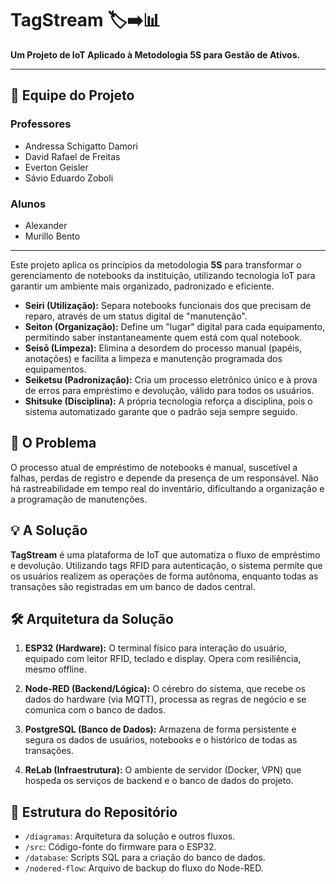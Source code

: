 # TagStream 🏷️➡️📊

**Um Projeto de IoT Aplicado à Metodologia 5S para Gestão de Ativos.**

---

## 👥 Equipe do Projeto

### Professores
* Andressa Schigatto Damori
* David Rafael de Freitas
* Everton Geisler
* Sávio Eduardo Zoboli

### Alunos
* Alexander
* Murillo Bento

---

Este projeto aplica os princípios da metodologia **5S** para transformar o gerenciamento de notebooks da instituição, utilizando tecnologia IoT para garantir um ambiente mais organizado, padronizado e eficiente.

* **Seiri (Utilização):** Separa notebooks funcionais dos que precisam de reparo, através de um status digital de "manutenção".
* **Seiton (Organização):** Define um "lugar" digital para cada equipamento, permitindo saber instantaneamente quem está com qual notebook.
* **Seisō (Limpeza):** Elimina a desordem do processo manual (papéis, anotações) e facilita a limpeza e manutenção programada dos equipamentos.
* **Seiketsu (Padronização):** Cria um processo eletrônico único e à prova de erros para empréstimo e devolução, válido para todos os usuários.
* **Shitsuke (Disciplina):** A própria tecnologia reforça a disciplina, pois o sistema automatizado garante que o padrão seja sempre seguido.

## 🎯 O Problema

O processo atual de empréstimo de notebooks é manual, suscetível a falhas, perdas de registro e depende da presença de um responsável. Não há rastreabilidade em tempo real do inventário, dificultando a organização e a programação de manutenções.

## 💡 A Solução

**TagStream** é uma plataforma de IoT que automatiza o fluxo de empréstimo e devolução. Utilizando tags RFID para autenticação, o sistema permite que os usuários realizem as operações de forma autônoma, enquanto todas as transações são registradas em um banco de dados central.

## 🛠️ Arquitetura da Solução

1.  **ESP32 (Hardware):** O terminal físico para interação do usuário, equipado com leitor RFID, teclado e display. Opera com resiliência, mesmo offline.

2.  **Node-RED (Backend/Lógica):** O cérebro do sistema, que recebe os dados do hardware (via MQTT), processa as regras de negócio e se comunica com o banco de dados.

3.  **PostgreSQL (Banco de Dados):** Armazena de forma persistente e segura os dados de usuários, notebooks e o histórico de todas as transações.

4.  **ReLab (Infraestrutura):** O ambiente de servidor (Docker, VPN) que hospeda os serviços de backend e o banco de dados do projeto.

## 📂 Estrutura do Repositório

* `/diagramas`: Arquitetura da solução e outros fluxos.
* `/src`: Código-fonte do firmware para o ESP32.
* `/database`: Scripts SQL para a criação do banco de dados.
* `/nodered-flow`: Arquivo de backup do fluxo do Node-RED.